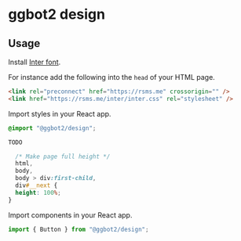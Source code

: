 # ggbot2 design

## Usage

Install [Inter font](https://rsms.me/inter/).

For instance add the following into the `head` of your HTML page.

```html
<link rel="preconnect" href="https://rsms.me" crossorigin="" />
<link href="https://rsms.me/inter/inter.css" rel="stylesheet" />
```

Import styles in your React app.

```css
@import "@ggbot2/design";

TODO

  /* Make page full height */
  html,
  body,
  body > div:first-child,
  div#__next {
  height: 100%;
}
```

Import components in your React app.

```js
import { Button } from "@ggbot2/design";
```
